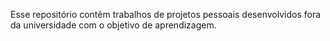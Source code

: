 Esse repositório contêm trabalhos de projetos pessoais desenvolvidos
fora da universidade com o objetivo de aprendizagem.
